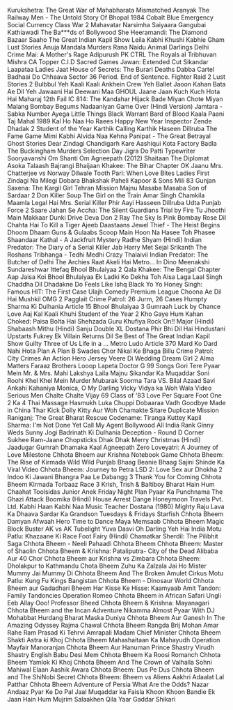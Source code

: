 Kurukshetra: The Great War of Mahabharata
Mismatched
Aranyak
The Railway Men - The Untold Story Of Bhopal 1984
Cobalt Blue
Emergency
Social Currency
Class
War 2
Mahavatar Narsimha
Saiyaara
Gangubai Kathiawadi
The Ba***ds of Bollywood
She
Heeramandi: The Diamond Bazaar
Saaho
The Great Indian Kapil Show
Leila
Kabhi Khushi Kabhie Gham
Lust Stories
Anuja
Mandala Murders
Rana Naidu
Animal
Darlings
Delhi Crime
Mai: A Mother's Rage
Adipurush
PK
CTRL
The Royals
al
Tribhuvan Mishra CA Topper
C.I.D
Sacred Games
Jawan: Extended Cut
Sikandar
Laapataa Ladies
Jaat
House of Secrets: The Burari Deaths
Dabba Cartel
Badhaai Do
Chhaava
Sector 36
Period. End of Sentence.
Fighter
Raid 2
Lust Stories 2
Bulbbul
Yeh Kaali Kaali Ankhein
Crew
Yeh Ballet
Jaoon Kahan Bata Ae Dil
Yeh Jawaani Hai Deewani
Maa
GHOUL
Jaane Jaan
Kuch Kuch Hota Hai
Maharaj
12th Fail
IC 814: The Kandahar Hijack
Bade Miyan Chote Miyan
Malang
Bombay Begums
Nadaaniyan
Game Over (Hindi Version)
Jamtara - Sabka Number Ayega
Little Things
Black Warrant
Bard of Blood
Kaala Paani
Taj Mahal 1989
Kal Ho Naa Ho
Raees
Happy New Year
Inspector Zende
Dhadak 2
Student of the Year
Karthik Calling Karthik
Haseen Dillruba
The Fame Game
Mimi
Kabhi Alvida Naa Kehna
Panipat - The Great Betrayal
Ghost Stories
Dear Zindagi
Chandigarh Kare Aashiqui
Kota Factory
Badla
The Buckingham Murders
Selection Day
Jigra
Do Patti
Typewriter
Sooryavanshi
Om Shanti Om
Agneepath (2012)
Shaitaan
The Diplomat
Asoka
Talaash
Bajrangi Bhaijaan
Khakee: The Bihar Chapter
OK Jaanu
Mrs. Chatterjee vs Norway
Dilwale
Tooth Pari: When Love Bites
Ladies First
Zindagi Na Milegi Dobara
Bhakshak
Paheli
Kapoor & Sons
Mili
83
Gunjan Saxena: The Kargil Girl
Tehran
Mission Majnu
Masaba Masaba
Son of Sardaar 2
Don
Killer Soup
The Girl on the Train
Amar Singh Chamkila
Maamla Legal Hai
Mrs. Serial Killer
Phir Aayi Hasseen Dillruba
Udta Punjab
Force 2
Saare Jahan Se Accha: The Silent Guardians
Trial by Fire
Tu Jhoothi Main Makkaar
Dunki
Drive
Deva
Don 2
Ray
The Sky Is Pink
Bombay Rose
Dil Chahta Hai
To Kill a Tiger
Ajeeb Daastaans
Jewel Thief - The Heist Begins
Dhoom Dhaam
Guns & Gulaabs
Scoop
Main Hoon Na
Hasee Toh Phasee
Shaandaar
Kathal - A Jackfruit Mystery
Radhe Shyam (Hindi)
Indian Predator: The Diary of a Serial Killer
Jab Harry Met Sejal
Srikanth
The Roshans
Tribhanga - Tedhi Medhi Crazy
Thalaivii
Indian Predator: The Butcher of Delhi
The Archies
Raat Akeli Hai
Metro... In Dino
Meenakshi Sundareshwar
Ittefaq
Bhool Bhulaiyaa 2
Qala
Khakee: The Bengal Chapter
Aap Jaisa Koi
Bhool Bhulaiyaa
Ek Ladki Ko Dekha Toh Aisa Laga
Laal Singh Chaddha
Dil Dhadakne Do
Feels Like Ishq
Black
Yo Yo Honey Singh: Famous
HIT: The First Case
Ulajh
Comedy Premium League
Choona
Ae Dil Hai Mushkil
OMG 2
Pagglait
Crime Patrol: 26 Jurm, 26 Cases
Humpty Sharma Ki Dulhania
Article 15
Bhool Bhulaiyaa 3
Gumraah
Luck by Chance
Love Aaj Kal
Kaali Khuhi
Student of the Year 2
Kho Gaye Hum Kahan
Choked: Paisa Bolta Hai
Shehzada
Guru
Khufiya
Rock On!!
Major (Hindi)
Shabaash Mithu (Hindi)
Sanju
Double XL
Dostana
Phir Bhi Dil Hai Hindustani
Upstarts
Fukrey
Ek Villain Returns
Dil Se
Best of The Great Indian Kapil Show
Guilty
Three of Us
Life in a ... Metro
Ludo
Article 370
Mard Ko Dard Nahi Hota
Plan A Plan B
Swades
Chor Nikal Ke Bhaga
Billu
Crime Patrol: City Crimes
An Action Hero
Jersey
Veere Di Wedding
Dream Girl 2
Alma Matters
Faraaz
Brothers
Looop Lapeta
Doctor G
99 Songs
Gori Tere Pyaar Mein
Mr. & Mrs. Mahi
Lakshya
Laila Majnu
Sikandar Ka Muqaddar
Soni
Roohi
Khel Khel Mein
Murder Mubarak
Soorma
Tara VS. Bilal
Azaad
Savi
Ankahi Kahaniya
Monica, O My Darling
Vicky Vidya ka Woh Wala Video
Serious Men
Chalte Chalte
Vijay 69
Class of '83
Love Per Square Foot
One 2 Ka 4
Thai Massage
Hasmukh
Luka Chuppi
Dobaaraa
Vadh
Goodbye
Made in China
Thar
Kick
Dolly Kitty Aur Woh Chamakte Sitare
Duplicate
Mission Raniganj: The Great Bharat Rescue
Codename: Tiranga
Kuttey
Kapil Sharma: I'm Not Done Yet
Call My Agent Bollywood
All India Rank
Ginny Weds Sunny
Jogi
Badrinath Ki Dulhania
Deception - Round D Corner
Sukhee
Ram-Jaane
Chopsticks
Dhak Dhak
Merry Christmas (Hindi)
Jaadugar
Gumrah
Dhamaka
Kaal
Agneepath
Zero
Loveyatri: A Journey of Love
Milestone
Chhota Bheem aur Krishna
Notebook
Game
Chhota Bheem: The Rise of Kirmada
Wild Wild Punjab
Bhaag Beanie Bhaag
Sajini Shinde Ka Viral Video
Chhota Bheem: Journey to Petra
LSD 2: Love Sex aur Dhokha 2
Indoo Ki Jawani
Bhangra Paa Le
Dabangg 3
Thank You for Coming
Chhota Bheem Kirmada
Torbaaz
Race 3
Krish, Trish & Baltiboy Bharat Hain Hum
Chaahat
Toolsidas Junior
Anek
Friday Night Plan
Pyaar Ka Punchnama
The Ghazi Attack
Boomika (Hindi)
House Arrest
Dange
Honeymoon Travels Pvt. Ltd.
Kabhi Haan Kabhi Naa
Music Teacher
Dostana (1980)
Mighty Raju
Lava Ka Dhaava
Sardar Ka Grandson
Tuesdays & Fridays
Starfish
Chhota Bheem Damyan
Afwaah
Hero
Time to Dance
Maya Memsaab
Chhota Bheem Magic Block Buster
AK vs AK
Tubelight
Yuva
Dasvi
Oh Darling Yeh Hai India
Motu Patlu: Khazaane Ki Race
Foot Fairy (Hindi)
Chamatkar
Sherdil: The Pilibhit Saga
Chhota Bheem - Neeli Pahaadi
Chhota Bheem
Chhota Bheem: Master of Shaolin
Chhota Bheem & Krishna: Pataliputra- City of the Dead
Alibaba Aur 40 Chor
Chhota Bheem aur Krishna vs Zimbara
Chhota Bheem: Dholakpur to Kathmandu
Chota Bheem Zuhu Ka Zalzala
Jai Ho
Mister Mummy
Jai Mummy Di
Chhota Bheem And The Broken Amulet
Cirkus
Motu Patlu: Kung Fu Kings
Bangistan
Chhota Bheem - Dinosaur World
Chhota Bheem aur Gadadhari Bheem
Har Kisse Ke Hisse: Kaamyaab
Amit Tandon: Family Tandoncies
Operation Romeo
Chhota Bheem in African Safari
Ungli
Eeb Allay Ooo!
Professor
Bheed
Chhota Bheem & Krishna: Mayanagari
Chhota Bheem and the Incan Adventure
Nikamma
Almost Pyaar With DJ Mohabbat
Hurdang
Bharat
Maska
Duniya
Chhota Bheem Aur Ganesh In The Amazing Odyssey
Rajma Chawal
Chhota Bheem Rangda
Brij Mohan Amar Rahe
Ram Prasad Ki Tehrvi
Amrapali
Madam Chief Minister
Chhota Bheem Shakti Astra ki Khoj
Chhota Bheem Mahashaitaan Ka Mahayudh
Operation Mayfair
Manoranjan
Chhota Bheem Aur Hanuman
Prince
Shastry Virudh Shastry
English Babu Desi Mem
Chhota Bheem Ka Roosi Romanch
Chhota Bheem Yamlok Ki Khoj
Chhota Bheem And The Crown of Valhalla
Sohni Mahiwal
Elaan
Aashik Awara
Chhota Bheem: Dus Pe Dus
Chhota Bheem and The ShiNobi Secret
Chhota Bheem: Bheem vs Aliens
Aakhri Adaalat
Lal Patthar
Chhota Bheem Adventure of Persia
What Are the Odds?
Nazar Andaaz
Pyar Ke Do Pal
Jaal
Muqaddar ka Faisla
Khoon Khoon
Bandie
Ek Jaan Hain Hum
Mujrim
Salaakhen
Qila
Yaar Gaddar
Shikari